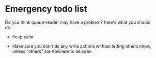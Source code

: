 # Emergency todo list

Do you think queue-reader may have a problem? here's what you should do.

- Keep calm

- Make sure you don't do any write actions without letting others know, unless "others" are nowhere to be seen.
